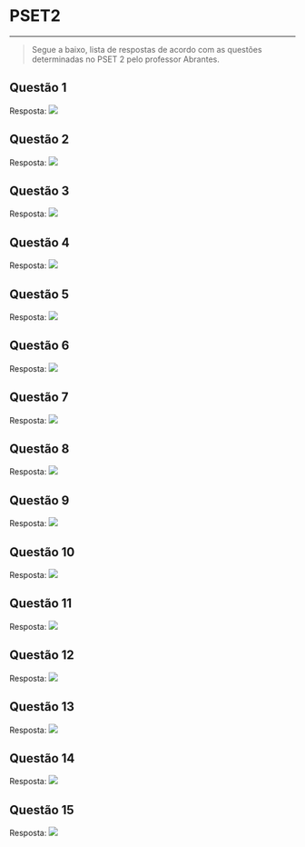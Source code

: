 # PSET2 
---
> Segue a baixo, lista de respostas de acordo com as questões determinadas no PSET 2 pelo professor Abrantes.

## Questão 1
Resposta: 
![](img1.png)

## Questão 2
Resposta: 
![](img2.png)

## Questão 3
Resposta: 
![](img3.png)

## Questão 4
Resposta: 
![](img4.png)

## Questão 5
Resposta: 
![](img5.png)

## Questão 6
Resposta: 
![](img6.png)

## Questão 7
Resposta: 
![](img7.png)

## Questão 8
Resposta: 
![](img8.png)

## Questão 9
Resposta: 
![](img9.png)

## Questão 10
Resposta: 
![](img10.png)

## Questão 11
Resposta: 
![](img11.png)

## Questão 12
Resposta: 
![](img12.png)

## Questão 13
Resposta: 
![](img13.png)

## Questão 14
Resposta: 
![](img14.png)

## Questão 15
Resposta: 
![](img15.png)